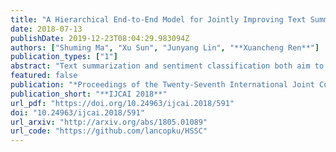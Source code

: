 ```yaml
---
title: "A Hierarchical End-to-End Model for Jointly Improving Text Summarization and Sentiment Classification"
date: 2018-07-13
publishDate: 2019-12-23T08:04:29.983094Z
authors: ["Shuming Ma", "Xu Sun", "Junyang Lin", "**Xuancheng Ren**"]
publication_types: ["1"]
abstract: "Text summarization and sentiment classification both aim to capture the main ideas of the text but at different levels. Text summarization is to describe the text within a few sentences, while sentiment classification can be regarded as a special type of summarization which \"summarizes\" the text into a even more abstract fashion, i.e., a sentiment class. Based on this idea, we propose a hierarchical end-to-end model for joint learning of text summarization and sentiment classification, where the sentiment classification label is treated as the further \"summarization\" of the text summarization output. Hence, the sentiment classification layer is put upon the text summarization layer, and a hierarchical structure is derived. Experimental results on Amazon online reviews datasets show that our model achieves better performance than the strong baseline systems on both abstractive summarization and sentiment classification."
featured: false
publication: "*Proceedings of the Twenty-Seventh International Joint Conference on Artificial Intelligence, **IJCAI 2018***"
publication_short: "**IJCAI 2018**"
url_pdf: "https://doi.org/10.24963/ijcai.2018/591"
doi: "10.24963/ijcai.2018/591"
url_arxiv: "http://arxiv.org/abs/1805.01089"
url_code: "https://github.com/lancopku/HSSC"
---
```


